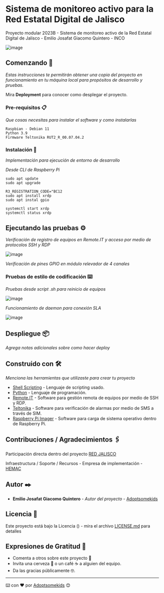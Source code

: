 # Sistema de monitoreo activo para la Red Estatal Digital de Jalisco
Proyecto modular 2023B - Sistema de monitoreo activo de la Red Estatal Digital de Jalisco - Emilio Josafat Giacomo Quintero - INCO

![image](https://github.com/Adoptsomekids/Sistema-de-monitoreo-activo-Red-Estatal-Digital-Jalisco/assets/83385717/3044989f-bca6-44f6-83b3-1b071d2faa9a)


## Comenzando 🚀

_Estas instrucciones te permitirán obtener una copia del proyecto en funcionamiento en tu máquina local para propósitos de desarrollo y pruebas._

Mira **Deployment** para conocer como desplegar el proyecto.

### Pre-requisitos 📋

_Que cosas necesitas para instalar el software y como instalarlas_

```
Raspbian - Debian 11
Python 3.9
Firmware Teltonika RUT2_R_00.07.04.2
```

### Instalación 🔧

_Implementación para ejecución de entorno de desarrollo_

_Desde CLI de Raspberry Pi_

```
sudo apt update
sudo apt upgrade

R3_REGISTRATION_CODE="BC12
sudo apt install xrdp
sudo apt instal gpio

systemctl start xrdp
systemctl status xrdp
```

## Ejecutando las pruebas ⚙️

_Verificación de registro de equipos en Remote.IT y acceso por medio de protocolos SSH y RDP_

![image](https://github.com/Adoptsomekids/Sistema-de-monitoreo-activo-Red-Estatal-Digital-Jalisco/assets/83385717/5f8a2fe5-b635-4cb9-9f4f-71ffc7b398af)

_Verificación de pines GPIO en módulo relevador de 4 canales_

### Pruebas de estilo de codificación ⌨️

_Pruebas desde script .sh para reinicio de equipos_

![image](https://github.com/Adoptsomekids/Sistema-de-monitoreo-activo-Red-Estatal-Digital-Jalisco/assets/83385717/ef140d7b-4fe6-4c07-b49f-6b734c4682f8)

_Funcionamiento de daemon para conexión SLA_

![image](https://github.com/Adoptsomekids/Sistema-de-monitoreo-activo-Red-Estatal-Digital-Jalisco/assets/83385717/01a4f177-f5f1-4c2b-8162-8a6c5bf896c4)

## Despliegue 📦

_Agrega notas adicionales sobre como hacer deploy_

## Construido con 🛠️

_Menciona las herramientas que utilizaste para crear tu proyecto_

* [Shell Scripting](https://www.shellscript.sh/) - Lenguaje de scripting usado.
* [Python](https://www.python.org/) - Lenguaje de programación.
* [Remote.IT](https://www.remote.it/) - Software para gestión remota de equipos por medio de SSH y RDP.
* [Teltonika](https://rms.teltonika-networks.com/) - Software para verificación de alarmas por medio de SMS a través de SIM.
* [Raspberry Pi Imager](https://www.raspberrypi.com/software/) - Software para carga de sistema operativo dentro de Raspberry Pi.

  
## Contribuciones / Agradecimientos 🖇️

Participación directa dentro del proyecto [RED JALISCO](https://red.jalisco.gob.mx/) 

Infraestructura / Soporte / Recursos - Empresa de implementación - [HEMAC](https://www.grupohemac.com.mx/) 

## Autor ✒️

* **Emilio Josafat Giacomo Quintero** - *Autor del proyecto* - [Adoptsomekids](https://github.com/Adoptsomekids)

## Licencia 📄

Este proyecto está bajo la Licencia () - mira el archivo [LICENSE.md](LICENSE.md) para detalles

## Expresiones de Gratitud 🎁

* Comenta a otros sobre este proyecto 📢
* Invita una cerveza 🍺 o un café ☕ a alguien del equipo. 
* Da las gracias públicamente 🤓.


---
⌨️ con ❤️ por [Adoptsomekids](https://github.com/Adoptsomekids) 😊
